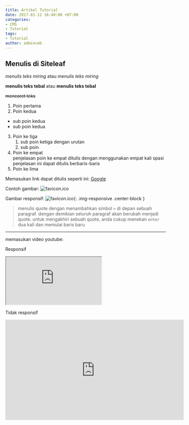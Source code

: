 ```yaml
---
title: Artikel Tutorial
date: 2017-01-12 16:49:00 +07:00
categories:
- CMS
- Tutorial
tags:
- Tutorial
author: admincmb
---
```


## Menulis di Siteleaf

*menulis teks miring* atau _menulis teks miring_

**menulis teks tebal** atau __menulis teks tebal__

~~mencoret teks~~

1. Poin pertama
2. Poin kedua
  * sub poin kedua
  * sub poin kedua
3. Poin ke tiga
   1. sub poin ketiga dengan urutan
   2. sub poin
4. Poin ke empat    
    penjelasan poin ke empat ditulis dengan menggunakan empat kali spasi  
    penjelasan ini dapat ditulis berbaris-baris
5. Poin ke lima

Memasukan link dapat ditulis seperti ini: [Google](https://www.google.com)

Contoh gambar: ![favicon.ico](/uploads/favicon.ico "Logo PKT")

Gambar responsif: ![favicon.ico](/uploads/favicon.ico "Logo PKT"){: .img-responsive .center-block }

> menulis quote dengan menambahkan simbol `>` di depan sebuah paragraf. dengan demikian seluruh paragraf akan berubah menjadi quote. untuk mengakhiri sebuah quote, anda cukup menekan `enter` dua kali dan memulai baris baru

---

memasukan video youtube:

Responsif
<div class="embed-responsive embed-responsive-4by3">
<iframe class="embed-responsive-item" src="https://www.youtube.com/embed/hxJ9coOc7XY"></iframe>
</div>

Tidak responsif
<iframe width="560" height="315" src="https://www.youtube.com/embed/hxJ9coOc7XY" frameborder="0" allowfullscreen></iframe>